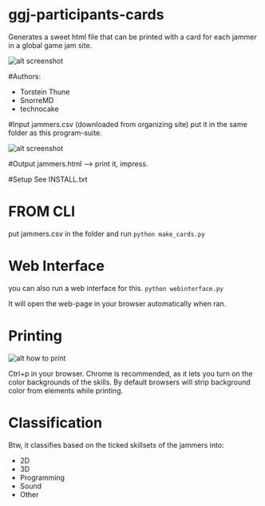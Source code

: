 # ggj-participants-cards

Generates a sweet html file that can be printed with a card for each jammer in a global game jam site.

![alt screenshot](https://raw.github.com/technocake/ggj-participants-cards/master/templates/frontpage.svg)


#Authors:
* Torstein Thune
* SnorreMD
* technocake


#Input
  jammers.csv (downloaded from organizing site)
  put it in the same folder as this program-suite.

  ![alt screenshot](https://raw.github.com/technocake/ggj-participants-cards/master/download-jammers.csv.png)

#Output
 jammers.html --> print it, impress.
 

#Setup
See INSTALL.txt

# FROM CLI
put jammers.csv in the folder and
run `python make_cards.py`


# Web Interface
you can also run a web interface for this. 
`python webinterface.py`

It will open the web-page in your browser automatically when ran.


# Printing
![alt how to print](https://raw.github.com/technocake/ggj-participants-cards/master/print-in-chrome.png)

Ctrl+p in your browser. 
Chrome is recommended, as it lets you turn on the color backgrounds of the skills. By default browsers will strip background color from elements while printing. 



 
# Classification
Btw, it classifies based on the ticked skillsets of the jammers into:

 * 2D
 * 3D
 * Programming
 * Sound
 * Other
 
